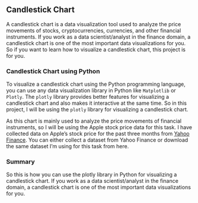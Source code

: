 ## Candlestick Chart

A candlestick chart is a data visualization tool used to analyze the price movements of stocks, cryptocurrencies, currencies, and other financial instruments. If you work as a data scientist/analyst in the finance domain, a candlestick chart is one of the most important data visualizations for you. So if you want to learn how to visualize a candlestick chart, this project is for you.

### Candlestick Chart using Python

To visualize a candlestick chart using the Python programming language, you can use any data visualization library in Python like `Matplotlib` or `Plotly`. The `plotly` library provides better features for visualizing a candlestick chart and also makes it interactive at the same time. So in this project, I will be using the `plotly` library for visualizing a candlestick chart.

As this chart is mainly used to analyze the price movements of financial instruments, so I will be using the Apple stock price data for this task. I have collected data on Apple’s stock price for the past three months from [Yahoo Finance](https://finance.yahoo.com/quote/AAPL/history?p=AAPL). You can either collect a dataset from Yahoo Finance or download the same dataset I’m using for this task from here.

### Summary

So this is how you can use the plotly library in Python for visualizing a candlestick chart. If you work as a data scientist/analyst in the finance domain, a candlestick chart is one of the most important data visualizations for you.